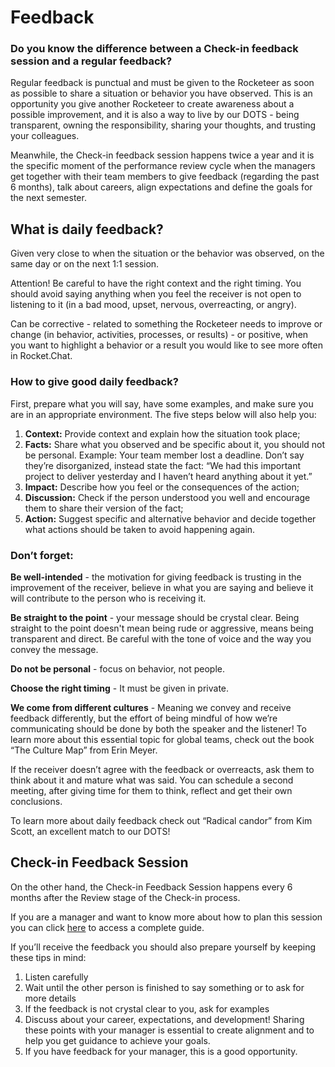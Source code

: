 # Feedback

### Do you know the difference between a Check-in feedback session and a regular feedback?

Regular feedback is punctual and must be given to the Rocketeer as soon as possible to share a situation or behavior you have observed. This is an opportunity you give another Rocketeer to create awareness about a possible improvement, and it is also a way to live by our DOTS - being transparent, owning the responsibility, sharing your thoughts, and trusting your colleagues.&#x20;

Meanwhile, the Check-in feedback session happens twice a year and it is the specific moment of the performance review cycle when the managers get together with their team members to give feedback (regarding the past 6 months), talk about careers, align expectations and define the goals for the next semester.&#x20;

## What is daily feedback?

Given very close to when the situation or the behavior was observed, on the same day or on the next 1:1 session.&#x20;

Attention! Be careful to have the right context and the right timing. You should avoid saying anything when you feel the receiver is not open to listening to it (in a bad mood, upset, nervous, overreacting, or angry).

Can be corrective - related to something the Rocketeer needs to improve or change (in behavior, activities, processes, or results) - or positive, when you want to highlight a behavior or a result you would like to see more often in Rocket.Chat.&#x20;

### How to give good daily feedback?

First, prepare what you will say, have some examples, and make sure you are in an appropriate environment. The five steps below will also help you:

1. **Context:** Provide context and explain how the situation took place;
2. **Facts:** Share what you observed and be specific about it, you should not be personal. Example: Your team member lost a deadline. Don’t say they’re disorganized, instead state the fact: “We had this important project to deliver yesterday and I haven’t heard anything about it yet.” &#x20;
3. **Impact:** Describe how you feel or the consequences of the action;
4. **Discussion:** Check if the person understood you well and encourage them to share their version of the fact;
5. **Action:** Suggest specific and alternative behavior and decide together what actions should be taken to avoid happening again.

### **Don’t forget:**

**Be well-intended** - the motivation for giving feedback is trusting in the improvement of the receiver, believe in what you are saying and believe it will contribute to the person who is receiving it.

**Be straight to the point** - your message should be crystal clear. Being straight to the point doesn't mean being rude or aggressive, means being transparent and direct. Be careful with the tone of voice and the way you convey the message.&#x20;

**Do not be personal** - focus on behavior, not people.&#x20;

**Choose the right timing** - It must be given in private.&#x20;

**We come from different cultures** - Meaning we convey and receive feedback differently, but the effort of being mindful of how we’re communicating should be done by both the speaker and the listener! To learn more about this essential topic for global teams, check out the book “The Culture Map” from Erin Meyer.  &#x20;

If the receiver doesn’t agree with the feedback or overreacts, ask them to think about it and mature what was said. You can schedule a second meeting, after giving time for them to think, reflect and get their own conclusions.&#x20;

To learn more about daily feedback check out “Radical candor” from Kim Scott,  an excellent match to our DOTS!&#x20;

## Check-in Feedback Session

On the other hand, the Check-in Feedback Session happens every 6 months after the Review stage of the Check-in process.&#x20;

If you are a manager and want to know more about how to plan this session you can click [here](https://docs.google.com/spreadsheets/d/1nwRHAyR\_nbaMEQFocjnvBACN43E37Sr\_E-Uv2ZChpT4/edit#gid=0) to access a complete guide.

If you’ll receive the feedback you should also prepare yourself by keeping these tips in mind:

1. Listen carefully&#x20;
2. Wait until the other person is finished to say something or to ask for more details
3. If the feedback is not crystal clear to you, ask for examples&#x20;
4. Discuss about your career, expectations, and development! Sharing these points with your manager is essential to create alignment and to help you get guidance to achieve your goals.&#x20;
5. If you have feedback for your manager, this is a good opportunity.&#x20;
